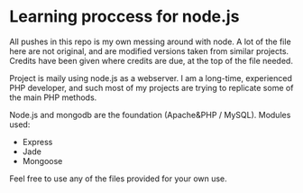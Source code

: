Learning proccess for node.js
=============================

All pushes in this repo is my own messing around with node. A lot of the file here are not original, and are modified versions taken from similar projects. Credits have been given where credits are due, at the top of the file needed.

Project is maily using node.js as a webserver. I am a long-time, experienced PHP developer, and such most of my projects are trying to replicate some of the main PHP methods.

Node.js and mongodb are the foundation (Apache&PHP / MySQL). Modules used:
* Express
* Jade
* Mongoose

Feel free to use any of the files provided for your own use.
